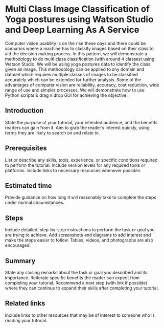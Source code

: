 # Multi Class Image Classification of Yoga postures using Watson Studio and Deep Learning As A Service

Computer vision usability is on the rise these days and there could be scenarios where a machine has to classify images based on their class to aid the decision making process. In this pattern, we will demonstrate a methodology to do multi class classification (with around 4 classes) using Watson Studio. We will be using yoga postures data to identify the class given an image. This methodology can be applied to any domain and dataset which requires multiple classes of images to be classified accurately which can be extended for further analysis. Some of the advantages of computer vision are reliability, accuracy, cost reduction, wide range of use and simpler processes. We will demonstrate how to use Python scripts & drag n drop GUI for achieving the objective.

## Introduction
State the purpose of your tutorial, your intended audience, and the benefits readers can gain from it. Aim to grab the reader’s interest quickly, using terms they are likely to search on and relate to.
## Prerequisites
List or describe any skills, tools, experience, or specific conditions required to perform the tutorial. Include version levels for any required tools or platforms. Include links to necessary resources whenever possible.
## Estimated time
Provide guidance on how long it will reasonably take to complete the steps under normal circumstances.
## Steps
Include detailed, step-by-step instructions to perform the task or goal you are trying to achieve. Add screenshots and diagrams to add interest and make the steps easier to follow. Tables, videos, and photographs are also encouraged.
## Summary
State any closing remarks about the task or goal you described and its importance. Reiterate specific benefits the reader can expect from completing your tutorial. Recommend a next step (with link if possible) where they can continue to expand their skills after completing your tutorial.
## Related links
Include links to other resources that may be of interest to someone who is reading your tutorial.
